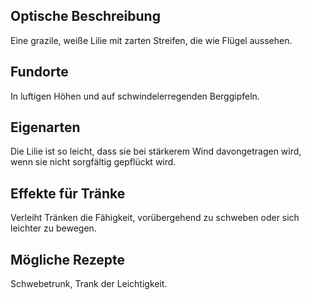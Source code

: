 ## Optische Beschreibung
Eine grazile, weiße Lilie mit zarten Streifen, die wie Flügel aussehen.
## Fundorte
In luftigen Höhen und auf schwindelerregenden Berggipfeln.
## Eigenarten
Die Lilie ist so leicht, dass sie bei stärkerem Wind davongetragen wird, wenn sie nicht sorgfältig gepflückt wird.
## Effekte für Tränke
Verleiht Tränken die Fähigkeit, vorübergehend zu schweben oder sich leichter zu bewegen.
## Mögliche Rezepte
Schwebetrunk, Trank der Leichtigkeit.